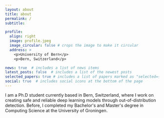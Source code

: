 ```yaml
---
layout: about
title: about
permalink: /
subtitle: 

profile:
  align: right
  image: profile.jpeg
  image_circular: false # crops the image to make it circular
  address: >
    <p>University of Bern</p>
    <p>Bern, Switzerland</p>

news: true  # includes a list of news items
latest_posts: false  # includes a list of the newest posts
selected_papers: true # includes a list of papers marked as "selected={true}"
social: true  # includes social icons at the bottom of the page
---
```


I am a Ph.D student currently based in Bern, Switzerland, where I work on creating safe and reliable deep learning models through out-of-distribution detection. Before, I completed my Bachelor's and Master's degree in Computing Science at the University of Groningen.



<!-- You can put a picture in, too. The code is already in, just name your picture `prof_pic.jpg` and put it in the `img/` folder. -->